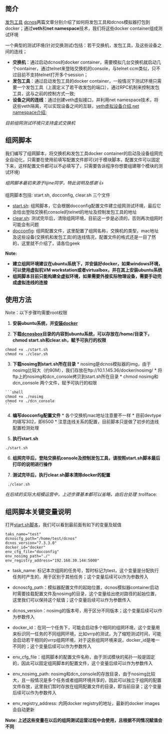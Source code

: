 ## 简介

  [发包工具](./发包工具.md) [dcnos](./dcnos.md)两篇文章分别介绍了如何将发包工具和dcnos模拟器打包到docker；通过**veth**和**net namespace**技术，我们将这些docker container组成测试环境
  
  一个典型的测试环境(针对交换测试)包括：若干交换机，发包工具，及这些设备之间的连线；
  * **交换机**：通过启动dcnos的docker container，需要模拟几台交换机就启动几个container，通过telnet来登陆交换机的console，与telnet ccm类似，只不过目前不支持telnet打开多个session；
  * **发包工具**：通过启动发包工具的docker container，一般情况下测试环境只需要一个发包工具（上面定义了若干收发包的端口），通过RPC机制来控制发包工具，这与之前的控制方式一致;
  * **设备之间的连线**：通过创建veth虚拟接口，并利用net namespace技术，将这些veth隔离，可以实现设备之间的互联，[veth虚拟设备介绍](../../网络虚拟化/linux虚拟设备/veth.md),[net namespace介绍](../../网络虚拟化/linux虚拟设备/namespace.md);
  
  *目前组网测试环境只支持盒式交换机*
  
## 组网脚本

  我们编写了组网脚本，将交换机和发包工具docker container的启动及设备组网完全自动化，只需要在使用前填写配置文件即可(对于模块脚本，配置文件可以固定下来，这样配置文件都可以不必填写了，只需要告诉程序你想要组建哪个模块的测试环境)
  
  *组网脚本最初来源于lijine同学，特此说明及感谢* :thumbsup:
  
  组网脚本包括: start.sh, docconfig, clear.sh 三个文件
  * [start.sh](./dcnosbox/start.sh): 组网脚本，它会根据docconfig配置文件建立组网测试环境，最后它会给出登陆交换机console的telnet的地址及控制发包工具的地址
  * [clear.sh](./dcnosbox/clear.sh): 测试完毕后，清除组网环境，目前这一步是必须的，否则再次组网时可能会有问题
  * [docconfig](./dcnosbox/docconfig): 组网配置文件，这里配置了组网名称，交换机的类型，mac地址及这些设备(交换机和发包工具)的连线情况，配置文件的格式还是一目了然的，这里就不介绍了，请各位geek
  
  **Note:**
  * **建立组网环境建议在ubuntu系统下，并安装好docker，如果windows环境，可以使用虚拟机VM workstation或者virtualbox，并在其上安装ubuntu系统**
  * **组网脚本目前只能构建全虚拟环境，如果需要外接实际物理设备，需要手动完成虚拟连线的连接**

## 使用方法
  
  Note：以下步骤均需要root权限
  
  1. **安装ubuntu系统，并[安装docker](https://docs.docker.com/installation/ubuntulinux/)**
  
  2. **下载[dcnosbox](./dcnosbox/)目录的内容到ubuntu系统，可以存放在/home/目录下，chmod start.sh和clear.sh，赋予可执行的权限**

  ```shell
  chmod +x ./start.sh
  chmod +x ./clear.sh
  ```

  3. **下载nosimg到start.sh所在目录**
    * nosimg是dcnos模拟器的img，由于nosimg比较大（约90M），我们存放在ftp://10.1.145.36/docker/nosimg/
    * 将ftp上的nosimg和dcn_console拷贝到start.sh所在目录
    * chmod nosimg和dcn_console 两个文件，赋予可执行的权限

    ```shell
    chmod +x ./nosimg
    chmod +x ./dcn_console
    ```

  4. **编写docconfig配置文件**
    * 各个交换机mac地址注意要不一样
    * 目前devtype均填写302，即6500
    * 注意连线关系的配置，目前脚本只是做了初步的连线配置检测处理
  
  5. **执行start.sh**

  ```shell
  ./start.sh
  ```

  6. **组网完毕后，登陆交换机console及控制发包工具，请按照start.sh脚本最后打印的说明进行操作**
  
  7. **测试完毕后，执行clear.sh脚本清除docker的配置**
  
 ```shell
  ./clear.sh
  ```
  
  *在后续的实际大规模运营中，上述步骤基本都可以省略，由后台处理*  :trollface: 
  
##  组网脚本关键变量说明

  打开[start.sh脚本](./dcnosbox/start.sh)，我们可以看到最前面有如下的变量及赋值
```shell
taks_name="test"
dcnoscfg_path="/home/test/dcnos"
dcnos_version="7.3.3.0"
docker_id="docker"
env_cfg_file="docconfig"
env_nosimg_path="./"
env_registry_address="192.168.30.144:5000"
```
  * task_name: 标记本次组网的任务号，暂时标记为test，这个变量是分配执行任务时产生的，用于区别于其他任务；这个变量后续可以作为参数传入
  
  * dcnoscfg_path：模拟器配置文件的起始位置，dcnos模拟器container启动时需要挂载配置文件及nosimg的目录，这个变量给出绝对路径的起始位置，这里我们可以保持这个赋值；这个变量后续可以作为参数传入
  
  * dcnos_version：nosimg的版本号，用于区分不同版本；这个变量后续可以作为参数传入
  
  * docker_id：在同一个任务下，可能会启动多个相同的组网环境，这个变量用来标识同一任务的不同组网环境，比如vrrp的测试，为了缩短测试时间，可能会启动若干相同的vrrp组网环境，对于这些组网环境来说，docker_id是唯一不同的；这个变量后续可以作为参数传入
  
  * env_cfg_file：组网脚本的配置文件名称，由于测试模块的拓扑一般是固定的，因此可以固定组网脚本的配置文件，这个变量后续可以作为参数传入
  
  * env_nosimg_path: nosimg和dcn_console的存放目录，由于nosimg比较大，且一般情况是多个任务或者组网环境共享的，因此可以独立于组网的配置文件存放，这里我们暂时存放在组网配置文件的目录，即当前目录；这个变量后续可以作为参数传入

  * env_registry_address: 内网docker registry的地址，最新的docker images会自动更新
  
  **Note: 上述这些变量在以后的组网测试运营过程中会使用，且根据不同情况赋值会不同**

